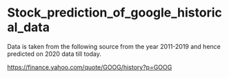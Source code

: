 # Stock_prediction_of_google_historical_data

Data is taken from the following source from the year 2011-2019 and hence predicted on 2020 data till today.

https://finance.yahoo.com/quote/GOOG/history?p=GOOG


